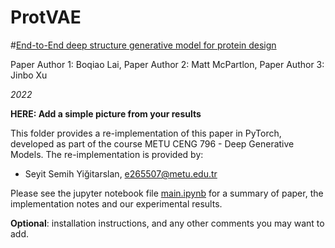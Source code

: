 # ProtVAE
#[End-to-End deep structure generative model for protein design]((https://www.biorxiv.org/content/10.1101/2022.07.09.499440v1.full.pdf))

Paper Author 1: Boqiao Lai, Paper Author 2: Matt McPartlon, Paper Author 3: Jinbo Xu

*2022*

**HERE: Add a simple picture from your results**

This folder provides a re-implementation of this paper in PyTorch, developed as part of the course METU CENG 796 - Deep Generative Models. The re-implementation is provided by:
* Seyit Semih Yiğitarslan, e265507@metu.edu.tr

Please see the jupyter notebook file [main.ipynb](main.ipynb) for a summary of paper, the implementation notes and our experimental results.

**Optional**: installation instructions, and any other comments you may want to add. 
